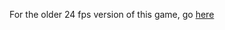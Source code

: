 <object type="application/x-shockwave-flash" 
  data="Platformer_60fps.swf" 
  width="800" height="450">
  <param name="game" value="Platformer.swf" />
  <param name="quality" value="high"/>
</object>

For the older 24 fps version of this game, go <a href="https://sctiger1311.github.io/Skeleton-Sprint/lowfps">here</a>
